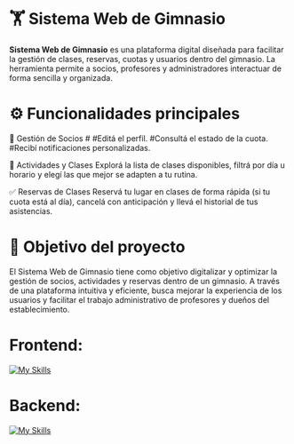 # 🏋️ Sistema Web de Gimnasio

**Sistema Web de Gimnasio** es una plataforma digital diseñada para facilitar la gestión de clases, reservas, cuotas y usuarios dentro del gimnasio.
La herramienta permite a socios, profesores y administradores interactuar de forma sencilla y organizada.

# ⚙️ Funcionalidades principales

👤 Gestión de Socios #
#Editá el perfil.
#Consultá el estado de la cuota.
#Recibí notificaciones personalizadas.

 📅 Actividades y Clases
Explorá la lista de clases disponibles, filtrá por día u horario y elegí las que mejor se adapten a tu rutina.

✅ Reservas de Clases
Reservá tu lugar en clases de forma rápida (si tu cuota está al día), cancelá con anticipación y llevá el historial de tus asistencias.

# 🎯 Objetivo del proyecto
El Sistema Web de Gimnasio tiene como objetivo digitalizar y optimizar la gestión de socios, actividades y reservas dentro de un gimnasio.
A través de una plataforma intuitiva y eficiente, busca mejorar la experiencia de los usuarios y facilitar el trabajo administrativo de profesores y dueños del establecimiento.

# **Frontend:**
[![My Skills](https://skillicons.dev/icons?i=html,css,javascript,react,bootsrap)](https://skillicons.dev)

# **Backend:**
[![My Skills](https://skillicons.dev/icons?i=nodejs,sqlite)](https://skillicons.dev)

